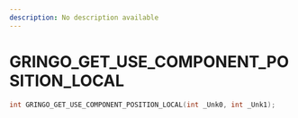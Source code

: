 ```yaml
---
description: No description available 
---
```


# GRINGO_GET_USE_COMPONENT_POSITION_LOCAL

```cpp
int GRINGO_GET_USE_COMPONENT_POSITION_LOCAL(int _Unk0, int _Unk1);
```
